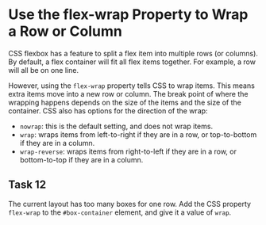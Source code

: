 # Use the flex-wrap Property to Wrap a Row or Column
CSS flexbox has a feature to split a flex item into multiple rows (or columns). By default, a flex container will fit all flex items together. For example, a row will all be on one line.

However, using the `flex-wrap` property tells CSS to wrap items. This means extra items move into a new row or column. The break point of where the wrapping happens depends on the size of the items and the size of the container.
CSS also has options for the direction of the wrap:

* `nowrap`: this is the default setting, and does not wrap items.
* `wrap`: wraps items from left-to-right if they are in a row, or top-to-bottom if they are in a column.
* `wrap-reverse`: wraps items from right-to-left if they are in a row, or bottom-to-top if they are in a column.
## Task 12
The current layout has too many boxes for one row. Add the CSS property `flex-wrap` to the `#box-container` element, and give it a value of `wrap`.

